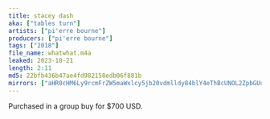 ```yaml
---
title: stacey dash
aka: ["tables turn"]
artists: ["pi'erre bourne"]
producers: ["pi'erre bourne"]
tags: ["2018"]
file_name: whatwhat.m4a
leaked: 2023-10-21
length: 2:11
md5: 22bfb436b47ae4fd982158edb06f881b
mirrors: ["aHR0cHM6Ly9rcmFrZW5maWxlcy5jb20vdmlldy84blY4eThBcUNOL2ZpbGUuaHRtbA==", "aHR0cHM6Ly9kYnJlZS5vcmcvdi9hZGRhMGE="]
---
```

Purchased in a group buy for $700 USD.
